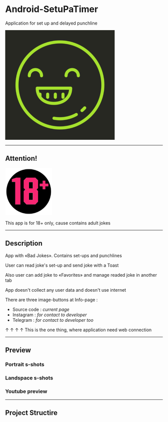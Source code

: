 # Android-SetuPaTimer

Application for set up and delayed punchline

<img src="https://github.com/andybeardness/Android-SetuPaTimer/blob/main/imgs/app_icon.png" height="350">

----

## Attention!

<img src="https://github.com/andybeardness/Android-SetuPaTimer/blob/main/imgs/18plus.png" height="150">

This app is for 18+ only, cause contains adult jokes

----

## Description

App with «Bad Jokes». Contains set-ups and punchlines

User can read joke's set-up and send joke with a Toast

Also user can add joke to «Favorites» and manage readed joke in another tab

App doesn't collect any user data and doesn't use internet

There are three image-buttons at Info-page :

- Source code : _current page_
- Instagram : _for contact to developer_
- Telegram : _for contact to developer too_

↑ ↑ ↑ ↑
This is the one thing, where application need web connection

----

## Preview

### Portrait s-shots

### Landspace s-shots

### Youtube preview

----

## Project Structire

